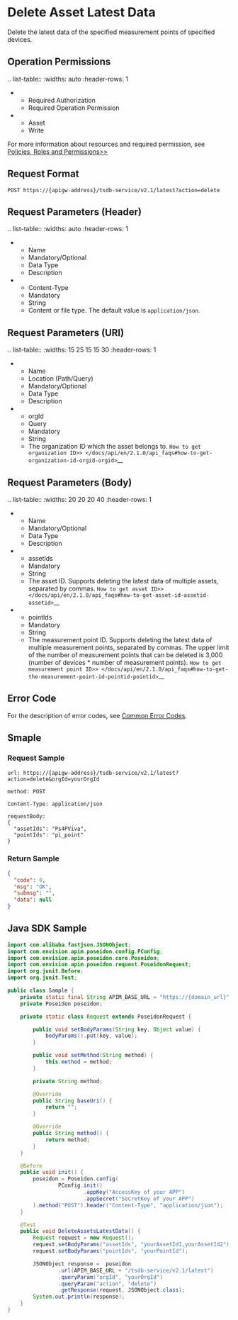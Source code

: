 # Delete Asset Latest Data

Delete the latest data of the specified measurement points of specified devices.

## Operation Permissions

.. list-table::
   :widths: auto
   :header-rows: 1

   * - Required Authorization
     - Required Operation Permission
   * - Asset
     - Write

For more information about resources and required permission, see [Policies, Roles and Permissions>>](/docs/enos/en/2.1.0/iam/concept/access_policy.html)

## Request Format

```
POST https://{apigw-address}/tsdb-service/v2.1/latest?action=delete
```

## Request Parameters (Header)

.. list-table::
   :widths: auto
   :header-rows: 1

   * - Name
     - Mandatory/Optional
     - Data Type
     - Description
   * - Content-Type
     - Mandatory
     - String
     - Content or file type. The default value is `application/json`.

## Request Parameters (URI)

.. list-table::
   :widths: 15 25 15 15 30
   :header-rows: 1

   * - Name
     - Location (Path/Query)
     - Mandatory/Optional
     - Data Type
     - Description
   * - orgId
     - Query
     - Mandatory
     - String
     - The organization ID which the asset belongs to. `How to get organization ID>> </docs/api/en/2.1.0/api_faqs#how-to-get-organization-id-orgid-orgid>`__

## Request Parameters (Body)

.. list-table::
   :widths: 20 20 20 40
   :header-rows: 1

   * - Name
     - Mandatory/Optional
     - Data Type
     - Description
   * - assetIds
     - Mandatory
     - String
     - The asset ID. Supports deleting the latest data of multiple assets, separated by commas. `How to get asset ID>> </docs/api/en/2.1.0/api_faqs#how-to-get-asset-id-assetid-assetid>`__
   * - pointIds
     - Mandatory
     - String
     - The measurement point ID. Supports deleting the latest data of multiple measurement points, separated by commas. The upper limit of the number of measurement points that can be deleted is 3,000 (number of devices * number of measurement points). `How to get measurement point ID>> </docs/api/en/2.1.0/api_faqs#how-to-get-the-measurement-point-id-pointid-pointid>`__

## Error Code

For the description of error codes, see [Common Error Codes](overview#common-error-codes).

## Smaple

### Request Sample

```
url: https://{apigw-address}/tsdb-service/v2.1/latest?action=delete&orgId=yourOrgId

method: POST

Content-Type: application/json

requestBody:
{
  "assetIds": "Ps4PViva",
  "pointIds": "pi_point"
}
```

### Return Sample

```json
{
  "code": 0,
  "msg": "OK",
  "submsg": "",
  "data": null
}  
```

## Java SDK Sample


```java
import com.alibaba.fastjson.JSONObject;
import com.envision.apim.poseidon.config.PConfig;
import com.envision.apim.poseidon.core.Poseidon;
import com.envision.apim.poseidon.request.PoseidonRequest;
import org.junit.Before;
import org.junit.Test;

public class Sample {
    private static final String APIM_BASE_URL = "https://{domain_url}";
    private Poseidon poseidon;

    private static class Request extends PoseidonRequest {

        public void setBodyParams(String key, Object value) {
            bodyParams().put(key, value);
        }

        public void setMethod(String method) {
            this.method = method;
        }

        private String method;

        @Override
        public String baseUri() {
            return "";
        }

        @Override
        public String method() {
            return method;
        }
    }

    @Before
    public void init() {
        poseidon = Poseidon.config(
                PConfig.init()
                        .appKey("AccessKey of your APP")
                        .appSecret("SecretKey of your APP")
        ).method("POST").header("Content-Type", "application/json");
    }

    @Test
    public void DeleteAssetsLatestData() {
        Request request = new Request();
        request.setBodyParams("assetIds", "yourAssetId1,yourAssetId2");
        request.setBodyParams("pointIds", "yourPointId");

        JSONObject response =  poseidon
                .url(APIM_BASE_URL + "/tsdb-service/v2.1/latest")
                .queryParam("orgId", "yourOrgId")
                .queryParam("action", "delete")
                .getResponse(request, JSONObject.class);
        System.out.println(response);
    }
}
```
